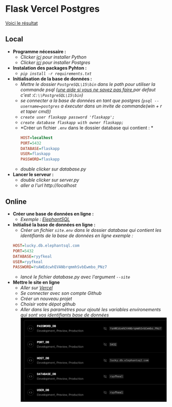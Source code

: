 
# Flask Vercel Postgres

[Voici le résultat](https://flask-squelette-vercel.vercel.app)

## Local
- **Programme nécessaire :**
  - *Clicker [ici](https://www.python.org/downloads/) pour installer Python*
  - *Clicker [ici](https://www.enterprisedb.com/downloads/postgres-postgresql-downloads) pour installer Postgres*
- **Instalation des packages Pyhton :**
  - *`pip install -r requirements.txt`*
- **Initialisation de la base de données :**
  - *Mettre le dossier `PostgreSQL\15\bin` dans le path pour utiliser la commande psql ([une aide si vous ne savez pas faire](https://www.malekal.com/comment-modifier-la-variable-path-sous-windows-10-11/),par defaut c'est :`C:\\PostgreSQL\15\bin`)*
  - *se connecter a la base de données en tant que postgres (`psql --username=postgres` a éxecuter dans un invite de commande(win + r et taper cmd))*
  - *`create user flaskapp password 'flaskapp';`*
  - *`create database flaskapp with owner flaskapp;`*
  - *Créer un fichier ```.env``` dans le dossier database qui contient : *
    ```ini
    HOST=localhost
    PORT=5432
    DATABASE=flaskapp
    USER=flaskapp
    PASSWORD=flaskapp
    ```
  - *double clicker sur database.py*
- **Lancer le serveur :**
  - *double clicker sur server.py*
  - *aller a l'url http://localhost*
## Online
  - **Créer une base de données en ligne :**
    - *Exemple : [ElephantSQL](https://www.elephantsql.com)*
  - **Initialisé la base de données en ligne :**
    - *Créer un fichier ```site.env``` dans le dossier database qui contient les identifiants de la base de données en ligne exemple :*
    ```ini
    HOST=lucky.db.elephantsql.com
    PORT=5432
    DATABASE=ryyfkeal
    USER=ryyfkeal
    PASSWORD=YsAWEdcwhEVANbrqmmhSvbEwmbo_PNz7
    ```
    - *lancé le fichier database.py avec l'argument ```--site```*
  - **Mettre le site en ligne**
    - *Aller sur [Vercel](https://vercel.com)*
    - *Se connecter avec son compte Github*
    - *Créer un nouveau projet*
    - *Choisir votre dépot github*
    - *Aller dans les paramètres pour ajouté les variables environements qui sont vos identifiants base de données*
    ![image](img_readme/Sans%20titre.png)


    